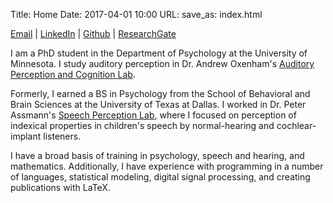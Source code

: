 Title: Home 
Date: 2017-04-01 10:00
URL:
save_as: index.html

[Email][1] \| [LinkedIn][2] \| [Github][3] \| [ResearchGate][4]

I am a PhD student in the Department of Psychology at the University of Minnesota.
I study auditory perception in Dr. Andrew Oxenham's [Auditory Perception and Cognition Lab][8].

Formerly, I earned a BS in Psychology from the School of Behavioral and Brain Sciences at the University of Texas at Dallas. I worked in Dr. Peter Assmann's [Speech Perception Lab][7], where I focused on perception of indexical properties in children's speech by normal-hearing and cochlear-implant listeners.

I have a broad basis of training in psychology, speech and hearing, and mathematics. Additionally, I have experience with programming in a number of languages, statistical modeling, digital signal processing, and creating publications with LaTeX.

[1]: mailto:guest121@umn.edu
[2]: https://www.linkedin.com/in/guest-daniel
[3]: https://github.com/guestdaniel
[4]: https://www.researchgate.net/profile/Daniel_Guest2
[5]: https://google.com
[7]: https://www.utdallas.edu/~assmann/
[8]: http://apc.psych.umn.edu/

